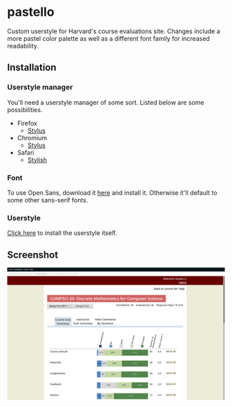 # pastello
Custom userstyle for Harvard's course evaluations site. Changes include a more pastel color palette as well as a different font family for increased readability.

## Installation

### Userstyle manager

You'll need a userstyle manager of some sort. Listed below are some possibilities.

- Firefox
  - [Stylus](https://addons.mozilla.org/en-US/firefox/addon/styl-us/)
- Chromium
  - [Stylus](https://chrome.google.com/webstore/detail/stylus/clngdbkpkpeebahjckkjfobafhncgmne/)
- Safari
  - [Stylish](http://sobolev.us/stylish/)

### Font

To use Open Sans, download it [here](https://fonts.google.com/specimen/Open+Sans?selection.family=Open+Sans) and install it. Otherwise it'll default to some other sans-serif fonts.

### Userstyle

[Click here](https://userstyles.org/styles/154206/pastello) to install the userstyle itself.

## Screenshot

![screenshot](pastello.png)
